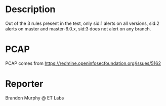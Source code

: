 Description
===========
Out of the 3 rules present in the test, only sid:1 alerts on all versions,
sid:2 alerts on master and master-6.0.x, sid:3 does not alert on any branch.

PCAP
====
PCAP comes from https://redmine.openinfosecfoundation.org/issues/5162

Reporter
========
Brandon Murphy @ ET Labs
